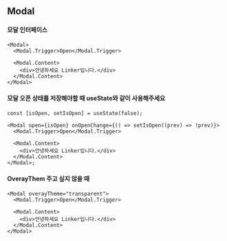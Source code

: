 ## Modal

#### 모달 인터페이스

```tsx
<Modal>
  <Modal.Trigger>Open</Modal.Trigger>

  <Modal.Content>
    <div>안녕하세요 Linker입니다.</div>
  </Modal.Content>
</Modal>
```

#### 모달 오픈 상태를 저장해야할 때 useState와 같이 사용해주세요

```tsx
const [isOpen, setIsOpen] = useState(false);

<Modal open={isOpen} onOpenChange={() => setIsOpen((prev) => !prev)}>
  <Modal.Trigger>Open</Modal.Trigger>

  <Modal.Content>
    <div>안녕하세요 Linker입니다.</div>
  </Modal.Content>
</Modal>;
```

#### OverayThem 주고 싶지 않을 때

```tsx
<Modal overayTheme="transparent">
  <Modal.Trigger>Open</Modal.Trigger>

  <Modal.Content>
    <div>안녕하세요 Linker입니다.</div>
  </Modal.Content>
</Modal>
```
